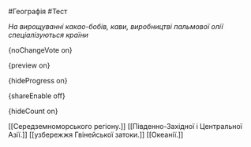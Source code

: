 #Географія #Тест

*На вирощуванні какао-бобів, кави, виробництві пальмової олії спеціалізуються країни*

{noChangeVote on}

{preview on}

{hideProgress on}

{shareEnable off}

{hideCount on}

[[Середземноморського регіону.]]
[[Південно-Західної і Центральної Азії.]]
[[узбережжя Гвінейської затоки.]]
[[Океанії.]]
